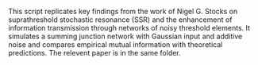 This script replicates key findings from the work of Nigel G. Stocks on suprathreshold stochastic resonance (SSR) and the enhancement of information transmission through networks of noisy threshold elements. It simulates a summing junction network with Gaussian input and additive noise and compares empirical mutual information with theoretical predictions. The relevent paper is in the same folder.
